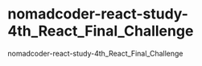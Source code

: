 # nomadcoder-react-study-4th_React_Final_Challenge
nomadcoder-react-study-4th_React_Final_Challenge
